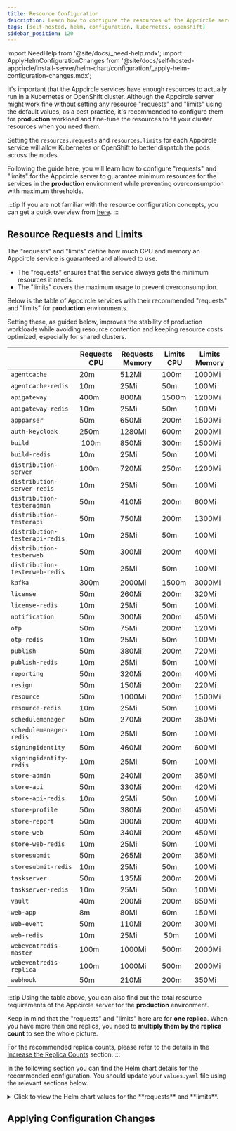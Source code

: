 ```yaml
---
title: Resource Configuration
description: Learn how to configure the resources of the Appcircle server using the Helm chart for production environments
tags: [self-hosted, helm, configuration, kubernetes, openshift]
sidebar_position: 120
---
```


import NeedHelp from '@site/docs/\_need-help.mdx';
import ApplyHelmConfigurationChanges from '@site/docs/self-hosted-appcircle/install-server/helm-chart/configuration/\_apply-helm-configuration-changes.mdx';

It's important that the Appcircle services have enough resources to actually run in a Kubernetes or OpenShift cluster. Although the Appcircle server might work fine without setting any resource "requests" and "limits" using the default values, as a best practice, it's recommended to configure them for **production** workload and fine-tune the resources to fit your cluster resources when you need them.

Setting the `resources.requests` and `resources.limits` for each Appcircle service will allow Kubernetes or OpenShift to better dispatch the pods across the nodes.

Following the guide here, you will learn how to configure "requests" and "limits" for the Appcircle server to guarantee minimum resources for the services in the **production** environment while preventing overconsumption with maximum thresholds.

:::tip
If you are not familiar with the resource configuration concepts, you can get a quick overview from [here](https://cloud.google.com/blog/products/containers-kubernetes/kubernetes-best-practices-resource-requests-and-limits).
:::

## Resource Requests and Limits

The "requests" and "limits" define how much CPU and memory an Appcircle service is guaranteed and allowed to use.

- The "requests" ensures that the service always gets the minimum resources it needs.
- The "limits" covers the maximum usage to prevent overconsumption.

Below is the table of Appcircle services with their recommended "requests" and "limits" for **production** environments.

Setting these, as guided below, improves the stability of production workloads while avoiding resource contention and keeping resource costs optimized, especially for shared clusters.

|  | Requests CPU | Requests Memory | Limits CPU | Limits Memory |
| ------- | -------------- | ----------------- | ------------ | --------------- |
| `agentcache` | 20m | 512Mi | 100m | 1000Mi |
| `agentcache-redis` | 10m | 25Mi | 50m | 100Mi |
| `apigateway` | 400m | 800Mi | 1500m | 1200Mi |
| `apigateway-redis` | 10m | 25Mi | 50m | 100Mi |
| `appparser` | 50m | 650Mi | 200m | 1500Mi |
| `auth-keycloak` | 250m | 1280Mi | 600m | 2000Mi |
| `build` | 100m | 850Mi | 300m | 1500Mi |
| `build-redis` | 10m | 25Mi | 50m | 100Mi |
| `distribution-server` | 100m | 720Mi | 250m | 1200Mi |
| `distribution-server-redis` | 10m | 25Mi | 50m | 100Mi |
| `distribution-testeradmin` | 50m | 410Mi | 200m | 600Mi |
| `distribution-testerapi` | 50m | 750Mi | 200m | 1300Mi |
| `distribution-testerapi-redis` | 10m | 25Mi | 50m | 100Mi |
| `distribution-testerweb` | 50m | 300Mi | 200m | 400Mi |
| `distribution-testerweb-redis` | 10m | 25Mi | 50m | 100Mi |
| `kafka` | 300m | 2000Mi | 1500m | 3000Mi |
| `license` | 50m | 260Mi | 200m | 320Mi |
| `license-redis` | 10m | 25Mi | 50m | 100Mi |
| `notification` | 50m | 300Mi | 200m | 450Mi |
| `otp` | 50m | 75Mi | 200m | 120Mi |
| `otp-redis` | 10m | 25Mi | 50m | 100Mi |
| `publish` | 50m | 380Mi | 200m | 720Mi |
| `publish-redis` | 10m | 25Mi | 50m | 100Mi |
| `reporting` | 50m | 320Mi | 200m | 400Mi |
| `resign` | 50m | 150Mi | 200m | 220Mi |
| `resource` | 50m | 1000Mi | 200m | 1500Mi |
| `resource-redis` | 10m | 25Mi |  50m | 100Mi |
| `schedulemanager` | 50m | 270Mi | 200m | 350Mi |
| `schedulemanager-redis` | 10m | 25Mi | 50m | 100Mi |
| `signingidentity` | 50m | 460Mi | 200m | 600Mi |
| `signingidentity-redis` | 10m | 25Mi | 50m | 100Mi |
| `store-admin` | 50m | 240Mi | 200m | 350Mi |
| `store-api` | 50m | 330Mi | 200m | 420Mi |
| `store-api-redis` | 10m | 25Mi | 50m | 100Mi |
| `store-profile` | 50m | 380Mi | 200m | 450Mi |
| `store-report` | 50m | 300Mi | 200m | 400Mi |
| `store-web` | 50m | 340Mi | 200m | 450Mi |
| `store-web-redis` | 10m | 25Mi | 50m | 100Mi |
| `storesubmit` | 50m | 265Mi | 200m | 350Mi |
| `storesubmit-redis` | 10m | 25Mi | 50m | 100Mi |
| `taskserver` | 50m | 135Mi | 200m | 200Mi |
| `taskserver-redis` | 10m | 25Mi | 50m | 100Mi |
| `vault` | 40m | 200Mi | 200m | 650Mi |
| `web-app` | 8m | 80Mi | 60m | 150Mi |
| `web-event` | 50m | 110Mi | 200m | 300Mi |
| `web-redis` | 10m | 25Mi | 50m | 100Mi |
| `webeventredis-master` | 100m | 1000Mi | 500m | 2000Mi |
| `webeventredis-replica` | 100m | 1000Mi | 500m | 2000Mi |
| `webhook` | 50m | 210Mi | 200m | 350Mi |

<!-- Table is based on production setup. @TODO: -->

<!-- @TODO: Table should be complete. -->

<!-- @TODO: Add exception fro vault -->

<!-- @TODO: mention services that do not have replicas -->

:::tip
Using the table above, you can also find out the total resource requirements of the Appcircle server for the **production** environment.

Keep in mind that the "requests" and "limits" here are for **one replica**. When you have more than one replica, you need to **multiply them by the replica count** to see the whole picture.

For the recommended replica counts, please refer to the details in the [Increase the Replica Counts](/self-hosted-appcircle/install-server/helm-chart/configuration/advanced-configuration#increase-the-replica-counts) section.
:::

In the following section you can find the Helm chart details for the recommended configuration. You should update your `values.yaml` file using the relevant sections below.

<details>
    <summary>Click to view the Helm chart values for the **requests** and **limits**.</summary>

:::caution
Some keys might already exist in your `values.yaml` file that come from other configurations.

Make sure to update existing ones instead of adding new ones for them to avoid duplicate keys.
:::

```yaml
agentcache:
  resources:
    requests:
      cpu: 20m
      memory: 512Mi
    limits:
      cpu: 100m
      memory: 1000Mi
  agentcache-redis:
    master:
      resources:
        requests:
          cpu: 10m
          memory: 25Mi
        limits:
          cpu: 50m
          memory: 100Mi

apigateway:
  resources:
    requests:
      cpu: 400m
      memory: 800Mi
    limits:
      cpu: 1500m
      memory: 1200Mi
  apigateway-redis:
    master:
      resources:
        requests:
          cpu: 10m
          memory: 25Mi
        limits:
          cpu: 50m
          memory: 100Mi

appparser:
  resources:
    requests:
      cpu: 50m
      memory: 650Mi
    limits:
      cpu: 200m
      memory: 1500Mi

auth:
  auth-keycloak:
    resources:
      requests:
        cpu: 250m
        memory: 1280Mi
      limits:
        cpu: 600m
        memory: 2000Mi

build:
  resources:
    requests:
      cpu: 100m
      memory: 850Mi
    limits:
      cpu: 300m
      memory: 1500Mi
  build-redis:
    master:
      resources:
        requests:
          cpu: 10m
          memory: 25Mi
        limits:
          cpu: 50m
          memory: 100Mi

distribution:
  distribution-server:
    resources:
      requests:
        cpu: 100m
        memory: 720Mi
      limits:
        cpu: 250m
        memory: 1200Mi
  distribution-server-redis:
    master:
      resources:
        requests:
          cpu: 10m
          memory: 25Mi
        limits:
          cpu: 50m
          memory: 100Mi
  distribution-testeradmin:
    resources:
      requests:
        cpu: 50m
        memory: 410Mi
      limits:
        cpu: 200m
        memory: 600Mi
  distribution-testerapi:
    resources:
      requests:
        cpu: 50m
        memory: 750Mi
      limits:
        cpu: 200m
        memory: 1300Mi
  distribution-testerapi-redis:
    master:
      resources:
        requests:
          cpu: 10m
          memory: 25Mi
        limits:
          cpu: 50m
          memory: 100Mi
  distribution-testerweb:
    resources:
      requests:
        cpu: 50m
        memory: 300Mi
      limits:
        cpu: 200m
        memory: 400Mi
  distribution-testerweb-redis:
    master:
      resources:
        requests:
          cpu: 10m
          memory: 25Mi
        limits:
          cpu: 50m
          memory: 100Mi

kafka:
  controller:
    resources:
      requests:
        cpu: 300m
        memory: 2000Mi
      limits:
        cpu: 1500m
        memory: 3000Mi

license:
  resources:
    requests:
      cpu: 50m
      memory: 260Mi
    limits:
      cpu: 200m
      memory: 320Mi
  license-redis:
    master:
      resources:
        requests:
          cpu: 10m
          memory: 25Mi
        limits:
          cpu: 50m
          memory: 100Mi

notification:
  resources:
    requests:
      cpu: 50m
      memory: 300Mi
    limits:
      cpu: 200m
      memory: 450Mi

otp:
  resources:
    requests:
      cpu: 50m
      memory: 75Mi
    limits:
      cpu: 200m
      memory: 120Mi
  otp-redis:
    master:
      resources:
        requests:
          cpu: 10m
          memory: 25Mi
        limits:
          cpu: 50m
          memory: 100Mi

publish:
  resources:
    requests:
      cpu: 50m
      memory: 380Mi
    limits:
      cpu: 200m
      memory: 720Mi
  publish-redis:
    master:
      resources:
        requests:
          cpu: 10m
          memory: 25Mi
        limits:
          cpu: 50m
          memory: 100Mi

reporting:
 resources:
   requests:
     cpu: 50m
     memory: 320Mi
   limits:
     cpu: 200m
     memory: 400Mi

resign:
  resources:
    requests:
      cpu: 50m
      memory: 150Mi
    limits:
      cpu: 200m
      memory: 220Mi

resource:
  resources:
    requests:
      cpu: 50m
      memory: 1000Mi
    limits:
      cpu: 200m
      memory: 1500Mi
  resource-redis:
    master:
      resources:
        requests:
          cpu: 10m
          memory: 25Mi
        limits:
          cpu: 50m
          memory: 100Mi

schedulemanager:
  resources:
    requests:
      cpu: 50m
      memory: 270Mi
    limits:
      cpu: 200m
      memory: 350Mi
  schedulemanager-redis:
    master:
      resources:
        requests:
          cpu: 10m
          memory: 25Mi
        limits:
          cpu: 50m
          memory: 100Mi

signingidentity:
  resources:
    requests:
      cpu: 50m
      memory: 460Mi
    limits:
      cpu: 200m
      memory: 600Mi
  signingidentity-redis:
    master:
      resources:
        requests:
          cpu: 10m
          memory: 25Mi
        limits:
          cpu: 50m
          memory: 100Mi

store:
  store-web:
    resources:
      requests:
        cpu: 50m
        memory: 340Mi
      limits:
        cpu: 200m
        memory: 450Mi
  store-web-redis:
    master:
      resources:
        requests:
          cpu: 10m
          memory: 25Mi
        limits:
          cpu: 50m
          memory: 100Mi
  store-admin:
    resources:
      requests:
        cpu: 50m
        memory: 240Mi
      limits:
        cpu: 200m
        memory: 350Mi
  store-api:
    resources:
      requests:
        cpu: 50m
        memory: 330Mi
      limits:
        cpu: 200m
        memory: 420Mi
  store-api-redis:
    master:
      resources:
        requests:
          cpu: 10m
          memory: 25Mi
        limits:
          cpu: 50m
          memory: 100Mi
  store-profile:
    resources:
      requests:
        cpu: 50m
        memory: 380Mi
      limits:
        cpu: 200m
        memory: 450Mi
  store-report:
    resources:
      requests:
        cpu: 50m
        memory: 300Mi
      limits:
        cpu: 200m
        memory: 400Mi

storesubmit:
  resources:
    requests:
      cpu: 50m
      memory: 265Mi
    limits:
      cpu: 200m
      memory: 350Mi
  storesubmit-redis:
    master:
      resources:
        requests:
          cpu: 10m
          memory: 25Mi
        limits:
          cpu: 50m
          memory: 100Mi

taskserver:
  resources:
    requests:
      cpu: 50m
      memory: 135Mi
    limits:
      cpu: 200m
      memory: 200Mi
  taskserver-redis:
    master:
      resources:
        requests:
          cpu: 10m
          memory: 25Mi
        limits:
          cpu: 50m
          memory: 100Mi

vault:
  server:
    resources:
      requests:
        cpu: 40m
        memory: 200Mi
      limits:
        cpu: 200m
        memory: 650Mi

web:
  web-app:
    resources:
      requests:
        cpu: 8m
        memory: 80Mi
      limits:
        cpu: 60m
        memory: 150Mi
  web-event:
    resources:
      requests:
        cpu: 50m
        memory: 110Mi
      limits:
        cpu: 200m
        memory: 300Mi
  web-redis:
    master:
      resources:
        requests:
          cpu: 10m
          memory: 25Mi
        limits:
          cpu: 50m
          memory: 100Mi

webeventredis:
  master:
    resources:
      requests:
        cpu: 100m
        memory: 1000Mi
      limits:
        cpu: 500m
        memory: 2000Mi
  replica:
    resources:
      requests:
        cpu: 100m
        memory: 1000Mi
      limits:
        cpu: 500m
        memory: 2000Mi

webhook:
  resources:
    requests:
      cpu: 50m
      memory: 210Mi
    limits:
      cpu: 200m
      memory: 350Mi
```

<!-- @TODO: Values.yaml should be complete. -->

</details>

## Applying Configuration Changes

<ApplyHelmConfigurationChanges />

<NeedHelp />